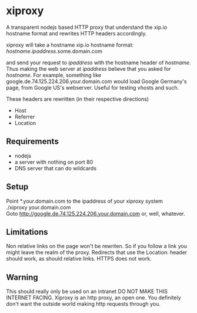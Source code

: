 # xiproxy

A transparent nodejs based HTTP proxy that understand the xip.io hostname 
format and rewrites HTTP headers accordingly. 

xiproxy will take a hostname xip.io hostname format:  
*hostname*.*ipaddress*.some.domain.com  

and send your request to *ipaddress* with the hostname header of *hostname*.
Thus making the web server at *ipaddress* believe that you asked for *hostname*.
For example, something like google.de.74.125.224.206.your.domain.com would load
Google Germany's page, from Google US's webserver. Useful for testing vhosts and
such.

These headers are rewritten (in their respective directions)
  - Host
  - Referrer
  - Location

## Requirements
  - nodejs
  - a server with nothing on port 80
  - DNS server that can do wildcards

## Setup
Point *.your.domain.com to the ipaddress of your xiproxy system  
./xiproxy your.domain.com   
Goto http://google.de.74.125.224.206.your.domain.com or, well, whatever.  

## Limitations
Non relative links on the page won't be rewriten. So if you follow a link you
might leave the realm of the proxy. Redirects that use the  Location: header 
should work, as should relative links. HTTPS does not work.

## Warning
This should really only be used on an intranet DO NOT MAKE THIS INTERNET FACING. 
Xiproxy is an http proxy, an open one. You definitely don't want the outside 
world making http requests through you.
